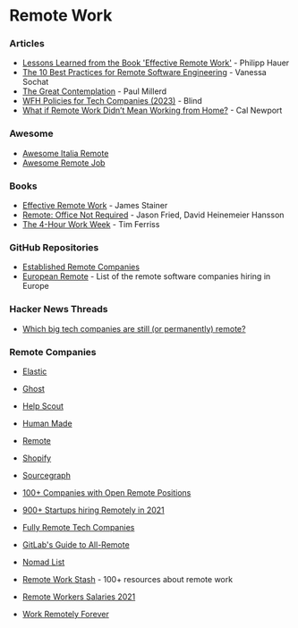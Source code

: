 # Remote Work

### Articles

* [Lessons Learned from the Book 'Effective Remote Work'](https://phauer.com/2022/book-remote-work-lessons-learned/) - Philipp Hauer
* [The 10 Best Practices for Remote Software Engineering](https://cacm.acm.org/opinion/articles/252174-the-10-best-practices-for-remote-software-engineering/fulltext#PageTop) - Vanessa Sochat
* [The Great Contemplation](https://every.to/p/the-great-contemplation) - Paul Millerd
* [WFH Policies for Tech Companies (2023)](https://www.teamblind.com/post/\[2023]-WFH-Policies-for-Tech-Companies-ndacb6gu) - Blind
* [What if Remote Work Didn’t Mean Working from Home?](https://www.newyorker.com/culture/cultural-comment/remote-work-not-from-home) - Cal Newport

### Awesome

* [Awesome Italia Remote](https://github.com/italiaremote/awesome-italia-remote)
* [Awesome Remote Job](https://github.com/lukasz-madon/awesome-remote-job)

### Books

* [Effective Remote Work](https://pragprog.com/titles/jsrw/effective-remote-work/) - James Stainer
* [Remote: Office Not Required](https://basecamp.com/books/remote) - Jason Fried, David Heinemeier Hansson
* [The 4-Hour Work Week](https://fourhourworkweek.com/) - Tim Ferriss

### GitHub Repositories

* [Established Remote Companies](https://github.com/yanirs/established-remote)
* [European Remote](https://github.com/EuropeanRemote/european-remote-software-companies) - List of the remote software companies hiring in Europe

### Hacker News Threads

* [Which big tech companies are still (or permanently) remote?](https://news.ycombinator.com/item?id=34918132)

### Remote Companies

* [Elastic](https://www.elastic.co/about/careers/)
* [Ghost](https://careers.ghost.org/)
* [Help Scout](https://www.helpscout.com/company/careers/)
* [Human Made](https://humanmade.com/hiring/)
* [Remote](https://boards.greenhouse.io/remotecom)
* [Shopify](https://www.shopify.ca/careers/work-anywhere)
* [Sourcegraph](https://boards.greenhouse.io/sourcegraph91)



* [100+ Companies with Open Remote Positions](https://docs.google.com/spreadsheets/d/1Sr0vy3eDn2fcEhxOdkPv0BjsWBR7JntDJqRM6\_hyjbE/edit#gid=0)
* [900+ Startups hiring Remotely in 2021](https://docs.google.com/spreadsheets/d/1TLJSlNxCbwRNxy14Toe1PYwbCTY7h0CNHeer9J0VRzE/edit#gid=1279011369)
* [Fully Remote Tech Companies](https://remotemasters.dev/fully-remote-companies)
* [GitLab's Guide to All-Remote](https://about.gitlab.com/company/culture/all-remote/guide/)
* [Nomad List](https://nomadlist.com/)
* [Remote Work Stash](https://www.remoteworkstash.com/) - 100+ resources about remote work
* [Remote Workers Salaries 2021](https://docs.google.com/spreadsheets/d/1VOehQv0bOs2pY7RkKJ8RmlUbuu8UmSgzfvjR0m5hyxQ/edit#gid=1145296357)
* [Work Remotely Forever](https://www.workremotelyforever.com/members/)
